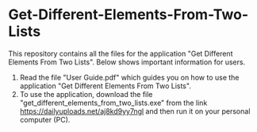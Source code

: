 # Get-Different-Elements-From-Two-Lists
This repository contains all the files for the application "Get Different Elements From Two Lists". Below shows important information for users.

1. Read the file "User Guide.pdf" which guides you on how to use the application "Get Different Elements From Two Lists".
2. To use the application, download the file "get_different_elements_from_two_lists.exe" from the 
link https://dailyuploads.net/aj8kd9yy7ngl and then run it on your personal computer (PC).
